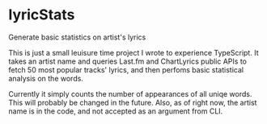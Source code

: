 # lyricStats
Generate basic statistics on artist's lyrics

This is just a small leuisure time project I wrote to experience TypeScript.
It takes an artist name and queries Last.fm and ChartLyrics public APIs to fetch 50 most popular tracks' lyrics, 
and then perfoms basic statistical analysis on the words.

Currently it simply counts the number of appearances of all uniqe words.
This will probably be changed in the future.
Also, as of right now, the artist name is in the code, and not accepted as an argument from CLI.
